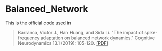 # Balanced_Network

This is the official code used in 

> Barranca, Victor J., Han Huang, and Sida Li. "The impact of spike-frequency adaptation on balanced network dynamics." Cognitive Neurodynamics 13.1 (2019): 105-120.
> [[PDF]](https://www.ncbi.nlm.nih.gov/pmc/articles/PMC6339860/pdf/11571_2018_Article_9504.pdf)

